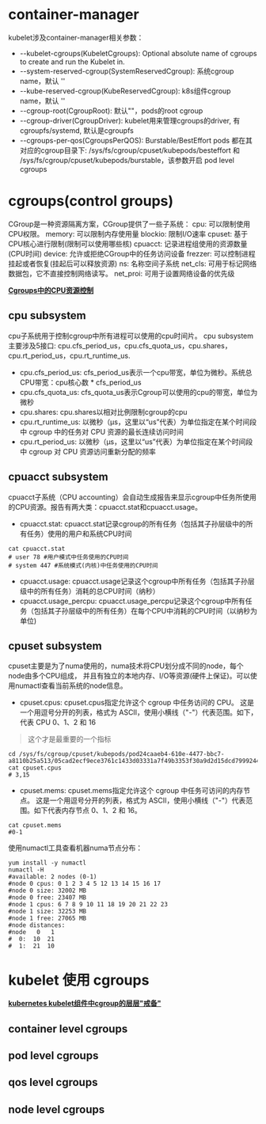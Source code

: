 

# container-manager

kubelet涉及container-manager相关参数：
* --kubelet-cgroups(KubeletCgroups): Optional absolute name of cgroups to create and run the Kubelet in.
* --system-reserved-cgroup(SystemReservedCgroup): 系统cgroup name，默认 ''
* --kube-reserved-cgroup(KubeReservedCgroup): k8s组件cgroup name，默认 ''
* --cgroup-root(CgroupRoot): 默认""，pods的root cgroup
* --cgroup-driver(CgroupDriver): kubelet用来管理cgroups的driver, 有cgroupfs/systemd, 默认是cgroupfs 
* --cgroups-per-qos(CgroupsPerQOS): Burstable/BestEffort pods 都在其对应的cgroup目录下: /sys/fs/cgroup/cpuset/kubepods/besteffort
和 /sys/fs/cgroup/cpuset/kubepods/burstable，该参数开启 pod level cgroups


# cgroups(control groups)
CGroup是一种资源隔离方案，CGroup提供了一些子系统：
cpu: 可以限制使用CPU权限。
memory: 可以限制内存使用量
blockio: 限制I/O速率
cpuset: 基于CPU核心进行限制(限制可以使用哪些核)
cpuacct: 记录进程组使用的资源数量(CPU时间)
device: 允许或拒绝CGroup中的任务访问设备
frezzer: 可以控制进程挂起或者恢复(挂起后可以释放资源)
ns: 名称空间子系统
net_cls: 可用于标记网络数据包，它不直接控制网络读写。
net_proi: 可用于设置网络设备的优先级


**[Cgroups中的CPU资源控制](https://mp.weixin.qq.com/s/O65oX2urY_zaADG22eg_Kw)**

## cpu subsystem
cpu子系统用于控制cgroup中所有进程可以使用的cpu时间片。
cpu subsystem主要涉及5接口: cpu.cfs_period_us，cpu.cfs_quota_us，cpu.shares，cpu.rt_period_us，cpu.rt_runtime_us.

* cpu.cfs_period_us: cfs_period_us表示一个cpu带宽，单位为微秒。系统总CPU带宽：cpu核心数 * cfs_period_us
* cpu.cfs_quota_us: cfs_quota_us表示Cgroup可以使用的cpu的带宽，单位为微秒
* cpu.shares: cpu.shares以相对比例限制cgroup的cpu
* cpu.rt_runtime_us: 以微秒（µs，这里以“us”代表）为单位指定在某个时间段中 cgroup 中的任务对 CPU 资源的最长连续访问时间
* cpu.rt_period_us: 以微秒（µs，这里以“us”代表）为单位指定在某个时间段中 cgroup 对 CPU 资源访问重新分配的频率

## cpuacct subsystem
cpuacct子系统（CPU accounting）会自动生成报告来显示cgroup中任务所使用的CPU资源。报告有两大类：cpuacct.stat和cpuacct.usage。

* cpuacct.stat: cpuacct.stat记录cgroup的所有任务（包括其子孙层级中的所有任务）使用的用户和系统CPU时间
```shell
cat cpuacct.stat
# user 78 #用户模式中任务使用的CPU时间
# system 447 #系统模式(内核)中任务使用的CPU时间
```

* cpuacct.usage: cpuacct.usage记录这个cgroup中所有任务（包括其子孙层级中的所有任务）消耗的总CPU时间（纳秒）
* cpuacct.usage_percpu: cpuacct.usage_percpu记录这个cgroup中所有任务（包括其子孙层级中的所有任务）在每个CPU中消耗的CPU时间（以纳秒为单位)

## cpuset subsystem
cpuset主要是为了numa使用的，numa技术将CPU划分成不同的node，每个node由多个CPU组成，
并且有独立的本地内存、I/O等资源(硬件上保证)。可以使用numactl查看当前系统的node信息。

* cpuset.cpus: cpuset.cpus指定允许这个 cgroup 中任务访问的 CPU。
  这是一个用逗号分开的列表，格式为 ASCII，使用小横线（"-"）代表范围。如下，代表 CPU 0、1、2 和 16
> 这个才是最重要的一个指标
```shell
cd /sys/fs/cgroup/cpuset/kubepods/pod24caaeb4-610e-4477-bbc7-a8110b25a513/05cad2ecf9ece3761c1433d03331a7f49b3353f30a9d2d15dcd7999244902d49
cat cpuset.cpus
# 3,15
```
* cpuset.mems: cpuset.mems指定允许这个 cgroup 中任务可访问的内存节点。
  这是一个用逗号分开的列表，格式为 ASCII，使用小横线（"-"）代表范围。如下代表内存节点 0、1、2 和 16。
```shell
cat cpuset.mems
#0-1
```

使用numactl工具查看机器numa节点分布：
```shell
yum install -y numactl
numactl -H
#available: 2 nodes (0-1)
#node 0 cpus: 0 1 2 3 4 5 12 13 14 15 16 17
#node 0 size: 32002 MB
#node 0 free: 23407 MB
#node 1 cpus: 6 7 8 9 10 11 18 19 20 21 22 23
#node 1 size: 32253 MB
#node 1 free: 27065 MB
#node distances:
#node   0   1
#  0:  10  21
#  1:  21  10
```


# kubelet 使用 cgroups
**[kubernetes kubelet组件中cgroup的层层"戒备"](https://www.cnblogs.com/gaorong/p/11716907.html)**

## container level cgroups



## pod level cgroups



## qos level cgroups



## node level cgroups


